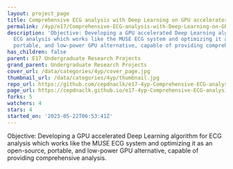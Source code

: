 ```yaml
---
layout: project_page
title: Comprehensive ECG analysis with Deep Learning on GPU accelerators
permalink: /4yp/e17/Comprehensive-ECG-analysis-with-Deep-Learning-on-GPU-accelerators/
description: 'Objective: Developing a GPU accelerated Deep Learning algorithm for
  ECG analysis which works like the MUSE ECG system and optimizing it as an open-source,
  portable, and low-power GPU alternative, capable of providing comprehensive analysis.'
has_children: false
parent: E17 Undergraduate Research Projects
grand_parent: Undergraduate Research Projects
cover_url: /data/categories/4yp/cover_page.jpg
thumbnail_url: /data/categories/4yp/thumbnail.jpg
repo_url: https://github.com/cepdnaclk/e17-4yp-Comprehensive-ECG-analysis-with-Deep-Learning-on-GPU-accelerators
page_url: https://cepdnaclk.github.io/e17-4yp-Comprehensive-ECG-analysis-with-Deep-Learning-on-GPU-accelerators
forks: 5
watchers: 4
stars: 4
started_on: '2023-05-22T06:53:41Z'
---
```


Objective: Developing a GPU accelerated Deep Learning algorithm for ECG analysis which works like the MUSE ECG system and optimizing it as an open-source, portable, and low-power GPU alternative, capable of providing comprehensive analysis.